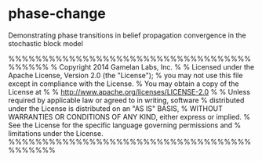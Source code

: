 phase-change
============

Demonstrating phase transitions in belief propagation convergence in the stochastic block model

%%%%%%%%%%%%%%%%%%%%%%%%%%%%%%%%%%%%%%%%%%
%   Copyright 2014 Gamelan Labs, Inc.
%
%   Licensed under the Apache License, Version 2.0 (the "License");
%   you may not use this file except in compliance with the License.
%   You may obtain a copy of the License at
%
%       http://www.apache.org/licenses/LICENSE-2.0
%
%   Unless required by applicable law or agreed to in writing, software
%   distributed under the License is distributed on an "AS IS" BASIS,
%   WITHOUT WARRANTIES OR CONDITIONS OF ANY KIND, either express or implied.
%   See the License for the specific language governing permissions and
%   limitations under the License.
%%%%%%%%%%%%%%%%%%%%%%%%%%%%%%%%%%%%%%%%%%%
